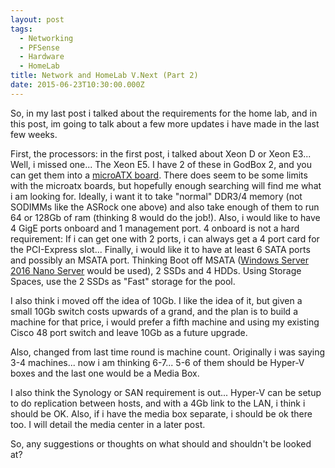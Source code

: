 ```yaml
---
layout: post
tags:
  - Networking
  - PFSense
  - Hardware
  - HomeLab
title: Network and HomeLab V.Next (Part 2)
date: 2015-06-23T10:30:00.000Z
---
```


So, in my last post i talked about the requirements for the home lab, and in this post, im going to talk about a few more updates i have made in the last few weeks.

First, the processors: in the first post, i talked about Xeon D or Xeon E3... Well, i missed one... The Xeon E5. I have 2 of these in GodBox 2, and you can get them into a [microATX board](http://www.servethehome.com/asrock-rack-epc612d4i-review-mitx-xeon-e5-platform/). There does seem to be some limits with the microatx boards, but hopefully enough searching will find me what i am looking for. Ideally, i want it to take "normal" DDR3/4 memory (not SODIMMs like the ASRock one above) and also take enough of them to run 64 or 128Gb of ram (thinking 8 would do the job!). Also, i would like to have 4 GigE ports onboard and 1 management port. 4 onboard is not a hard requirement: If i can get one with 2 ports, i can always get a 4 port card for the PCI-Express slot... Finally, i would like it to have at least 6 SATA ports and possibly an MSATA port. Thinking Boot off MSATA ([Windows Server 2016 Nano Server](https://en.m.wikipedia.org/wiki/Windows_Server_2016) would be used), 2 SSDs and 4 HDDs. Using Storage Spaces, use the 2 SSDs as "Fast" storage for the pool.

I also think i moved off the idea of 10Gb. I like the idea of it, but given a small 10Gb switch costs upwards of a grand, and the plan is to build a machine for that price, i would prefer a fifth machine and using my existing Cisco 48 port switch and leave 10Gb as a future upgrade.

Also, changed from last time round is machine count. Originally i was saying 3-4 machines... now i am thinking 6-7... 5-6 of them should be Hyper-V boxes and the last one would be a Media Box.

I also think the Synology or SAN requirement is out... Hyper-V can be setup to do replication between hosts, and with a 4Gb link to the LAN, i think i should be OK. Also, if i have the media box separate, i should be ok there too. I will detail the media center in a later post.

So, any suggestions or thoughts on what should and shouldn't be looked at?
